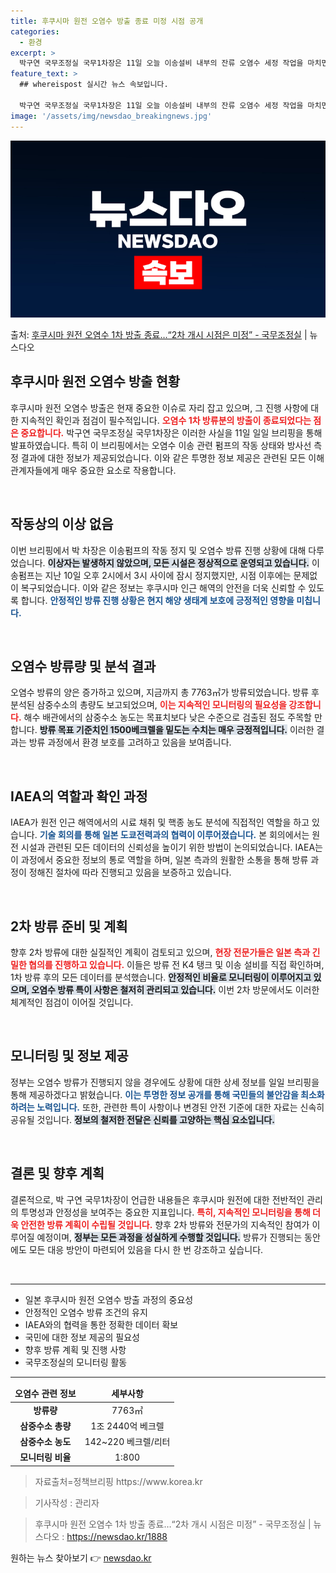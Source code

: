 ```yaml
---
title: 후쿠시마 원전 오염수 방출 종료 미정 시점 공개
categories:
  - 환경
excerpt: >
  박구연 국무조정실 국무1차장은 11일 오늘 이송설비 내부의 잔류 오염수 세정 작업을 마치면 최종적으로 (후쿠…
feature_text: >
  ## whereispost 실시간 뉴스 속보입니다.

  박구연 국무조정실 국무1차장은 11일 오늘 이송설비 내부의 잔류 오염수 세정 작업을 마치면 최종적으로 (후쿠…
image: '/assets/img/newsdao_breakingnews.jpg'
---
```


![뉴스다오 속보](/assets/img/newsdao_breakingnews.jpg)

<p>출처: <a href="https://newsdao.kr/1888" rel="dofollow">후쿠시마 원전 오염수 1차 방출 종료…“2차 개시 시점은 미정” - 국무조정실</a> | 뉴스다오</p>

<h2 data-ke-size="size26">후쿠시마 원전 오염수 방출 현황</h2>

<p data-ke-size="size16">후쿠시마 원전 오염수 방출은 현재 중요한 이슈로 자리 잡고 있으며, 그 진행 사항에 대한 지속적인 확인과 점검이 필수적입니다. <b><span style="color: #ee2323;">오염수 1차 방류분의 방출이 종료되었다는 점은 중요합니다.</span></b> 박구연 국무조정실 국무1차장은 이러한 사실을 11일 일일 브리핑을 통해 발표하였습니다. 특히 이 브리핑에서는 오염수 이송 관련 펌프의 작동 상태와 방사선 측정 결과에 대한 정보가 제공되었습니다. 이와 같은 투명한 정보 제공은 관련된 모든 이해관계자들에게 매우 중요한 요소로 작용합니다.</p>

<p data-ke-size="size16">&nbsp;</p>

<h2 data-ke-size="size26">작동상의 이상 없음</h2>

<p data-ke-size="size16">이번 브리핑에서 박 차장은 이송펌프의 작동 정지 및 오염수 방류 진행 상황에 대해 다루었습니다. <b><span style="background-color: #21538527;">이상자는 발생하지 않았으며, 모든 시설은 정상적으로 운영되고 있습니다.</span></b> 이송펌프는 지난 10일 오후 2시에서 3시 사이에 잠시 정지했지만, 시점 이후에는 문제없이 복구되었습니다. 이와 같은 정보는 후쿠시마 인근 해역의 안전을 더욱 신뢰할 수 있도록 합니다. <b><span style="color: #1a5490;">안정적인 방류 진행 상황은 현지 해양 생태계 보호에 긍정적인 영향을 미칩니다. </span></b></p>

<p data-ke-size="size16">&nbsp;</p>

<h2 data-ke-size="size26">오염수 방류량 및 분석 결과</h2>

<p data-ke-size="size16">오염수 방류의 양은 증가하고 있으며, 지금까지 총 7763㎥가 방류되었습니다. 방류 후 분석된 삼중수소의 총량도 보고되었으며, <b><span style="color: #ee2323;">이는 지속적인 모니터링의 필요성을 강조합니다.</span></b> 해수 배관에서의 삼중수소 농도는 목표치보다 낮은 수준으로 검출된 점도 주목할 만합니다. <b><span style="background-color: #21538527;">방류 목표 기준치인 1500베크렐을 밑도는 수치는 매우 긍정적입니다.</span></b> 이러한 결과는 방류 과정에서 환경 보호를 고려하고 있음을 보여줍니다.</p>

<p data-ke-size="size16">&nbsp;</p>

<h2 data-ke-size="size26">IAEA의 역할과 확인 과정</h2>

<p data-ke-size="size16">IAEA가 원전 인근 해역에서의 시료 채취 및 핵종 농도 분석에 직접적인 역할을 하고 있습니다. <b><span style="color: #1a5490;">기술 회의를 통해 일본 도쿄전력과의 협력이 이루어졌습니다.</span></b> 본 회의에서는 원전 시설과 관련된 모든 데이터의 신뢰성을 높이기 위한 방법이 논의되었습니다. IAEA는 이 과정에서 중요한 정보의 통로 역할을 하며, 일본 측과의 원활한 소통을 통해 방류 과정이 정해진 절차에 따라 진행되고 있음을 보증하고 있습니다.</p>

<p data-ke-size="size16">&nbsp;</p>

<h2 data-ke-size="size26">2차 방류 준비 및 계획</h2>

<p data-ke-size="size16">향후 2차 방류에 대한 실질적인 계획이 검토되고 있으며, <b><span style="color: #ee2323;">현장 전문가들은 일본 측과 긴밀한 협의를 진행하고 있습니다.</span></b> 이들은 방류 전 K4 탱크 및 이송 설비를 직접 확인하며, 1차 방류 후의 모든 데이터를 분석했습니다. <b><span style="background-color: #21538527;">안정적인 비율로 모니터링이 이루어지고 있으며, 오염수 방류 특이 사항은 철저히 관리되고 있습니다.</span></b> 이번 2차 방문에서도 이러한 체계적인 점검이 이어질 것입니다.</p>

<p data-ke-size="size16">&nbsp;</p>

<h2 data-ke-size="size26">모니터링 및 정보 제공</h2>

<p data-ke-size="size16">정부는 오염수 방류가 진행되지 않을 경우에도 상황에 대한 상세 정보를 일일 브리핑을 통해 제공하겠다고 밝혔습니다. <b><span style="color: #1a5490;">이는 투명한 정보 공개를 통해 국민들의 불안감을 최소화하려는 노력입니다.</span></b> 또한, 관련한 특이 사항이나 변경된 안전 기준에 대한 자료는 신속히 공유될 것입니다. <b><span style="background-color: #21538527;">정보의 철저한 전달은 신뢰를 고양하는 핵심 요소입니다.</span></b></p>

<p data-ke-size="size16">&nbsp;</p>

<h2 data-ke-size="size26">결론 및 향후 계획</h2>

<p data-ke-size="size16">결론적으로, 박 구연 국무1차장이 언급한 내용들은 후쿠시마 원전에 대한 전반적인 관리의 투명성과 안정성을 보여주는 중요한 지표입니다. <b><span style="color: #ee2323;">특히, 지속적인 모니터링을 통해 더욱 안전한 방류 계획이 수립될 것입니다.</span></b> 향후 2차 방류와 전문가의 지속적인 참여가 이루어질 예정이며, <b><span style="background-color: #21538527;">정부는 모든 과정을 성실하게 수행할 것입니다.</span></b> 방류가 진행되는 동안에도 모든 대응 방안이 마련되어 있음을 다시 한 번 강조하고 싶습니다.</p>

<p data-ke-size="size16">&nbsp;</p>

<hr />
<ul>
  <li>일본 후쿠시마 원전 오염수 방출 과정의 중요성</li>
  <li>안정적인 오염수 방류 조건의 유지</li>
  <li>IAEA와의 협력을 통한 정확한 데이터 확보</li>
  <li>국민에 대한 정보 제공의 필요성</li>
  <li>향후 방류 계획 및 진행 사항</li>
  <li>국무조정실의 모니터링 활동</li>
</ul>
<hr />
<table style="width: 100%;">
  <thead>
    <tr>
      <td style="text-align: center; height: 17px;"><b>오염수 관련 정보</b></td>
      <td style="text-align: center; height: 17px;"><b>세부사항</b></td>
    </tr>
  </thead>
  <tbody>
    <tr>
      <td style="text-align: center; height: 17px;"><b>방류량</b></td>
      <td style="text-align: center; height: 17px;">7763㎥</td>
    </tr>
    <tr>
      <td style="text-align: center; height: 17px;"><b>삼중수소 총량</b></td>
      <td style="text-align: center; height: 17px;">1조 2440억 베크렐</td>
    </tr>
    <tr>
      <td style="text-align: center; height: 17px;"><b>삼중수소 농도</b></td>
      <td style="text-align: center; height: 17px;">142~220 베크렐/리터</td>
    </tr>
    <tr>
      <td style="text-align: center; height: 17px;"><b>모니터링 비율</b></td>
      <td style="text-align: center; height: 17px;">1:800</td>
    </tr>
  </tbody>
</table>
<p data-ke-size="size16"></p>

<blockquote>자료출처=정책브리핑 https://www.korea.kr</blockquote>
<blockquote>기사작성 : 관리자</blockquote>
<blockquote>후쿠시마 원전 오염수 1차 방출 종료…“2차 개시 시점은 미정” - 국무조정실 | 뉴스다오  : <a href="https://newsdao.kr/1888">https://newsdao.kr/1888</a></blockquote> 

원하는 뉴스 찾아보기 👉 <a href="https://newsdao.kr" rel="dofollow">newsdao.kr</a>


